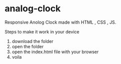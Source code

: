 # analog-clock
Responsive Anolog Clock made with HTML , CSS , JS.

Steps to make it work in your device
1. download the folder
2. open the folder
3. open the index.html file with your browser
4. voila 

